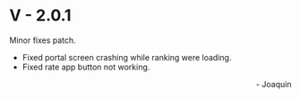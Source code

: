 # V - 2.0.1

Minor fixes patch.

 - Fixed portal screen crashing while ranking were loading.
 - Fixed rate app button not working.

 <div style="text-align: right">- Joaquin</div>
